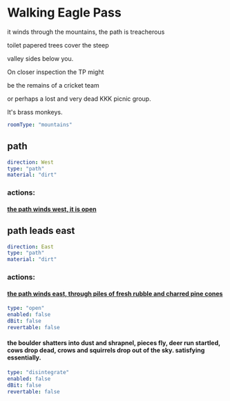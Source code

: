 # Walking Eagle Pass

it winds through the mountains, the path is treacherous

toilet papered trees cover the steep

valley sides below you.

On closer inspection the TP might

be the remains of a cricket team

or perhaps a lost and very dead KKK picnic group.

It's brass monkeys.

```yaml
roomType: "mountains"
```

## path

```yaml
direction: West
type: "path"
material: "dirt"
```

### actions:

#### [the path winds west, it is open](bensons-plain.md)

## path leads east

```yaml
direction: East
type: "path"
material: "dirt"
```

### actions:

#### [the path winds east, through piles of fresh rubble and charred pine cones](the-alley-off-main-street.md)

```yaml
type: "open"
enabled: false
dBit: false
revertable: false
```

#### the boulder shatters into dust and shrapnel, pieces fly, deer run startled, cows drop dead, crows and squirrels drop out of the sky. satisfying essentially.

```yaml
type: "disintegrate"
enabled: false
dBit: false
revertable: false
```

